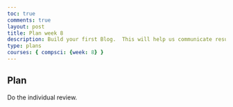 ```yaml
---
toc: true
comments: true
layout: post
title: Plan week 8
description: Build your first Blog.  This will help us communicate results.
type: plans
courses: { compsci: {week: 8} }
---
```


## Plan
Do the individual review.